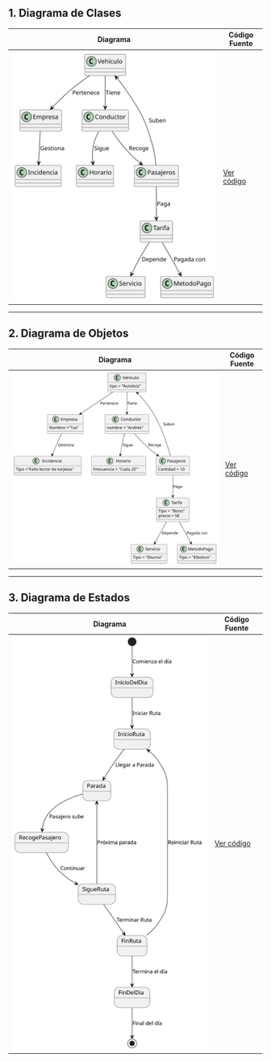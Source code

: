 ## 1. Diagrama de Clases


| **Diagrama** | **Código Fuente** |
|--------------|--------------------|
| ![Diagrama de Clases](/images/diagramaDeClasesExamen.svg) | [Ver código](/modelosUML/DiagramaDeClases.puml) |



---

## 2. Diagrama de Objetos



| **Diagrama** | **Código Fuente** |
|--------------|--------------------|
| ![Diagrama de Objetos](/images/diagramaDeObjetosExamen.svg) | [Ver código](/modelosUML/DiagramaDeObjetos.puml) |


---

## 3. Diagrama de Estados


| **Diagrama** | **Código Fuente** |
|--------------|--------------------|
| ![Diagrama de Estados](/images/diagramaDeEstadosExamen.svg) | [Ver código](/modelosUML/DiagramaDeEstados.puml) |


